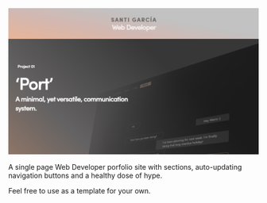 <img src="/images/thumbnail.png"/>

A single page Web Developer porfolio site with sections, auto-updating navigation buttons and a healthy dose of hype.

Feel free to use as a template for your own.
